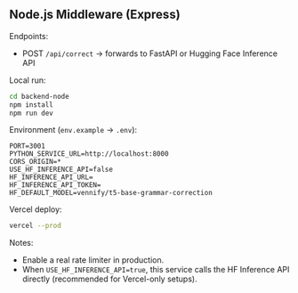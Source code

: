 ## Node.js Middleware (Express)

Endpoints:
- POST `/api/correct` → forwards to FastAPI or Hugging Face Inference API

Local run:
```bash
cd backend-node
npm install
npm run dev
```

Environment (`env.example` → `.env`):
```
PORT=3001
PYTHON_SERVICE_URL=http://localhost:8000
CORS_ORIGIN=*
USE_HF_INFERENCE_API=false
HF_INFERENCE_API_URL=
HF_INFERENCE_API_TOKEN=
HF_DEFAULT_MODEL=vennify/t5-base-grammar-correction
```

Vercel deploy:
```bash
vercel --prod
```

Notes:
- Enable a real rate limiter in production.
- When `USE_HF_INFERENCE_API=true`, this service calls the HF Inference API directly (recommended for Vercel-only setups).


